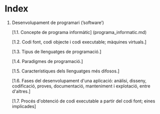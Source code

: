 # Index
1. Desenvolupament de programari (’software’)

	[1.1. Concepte de programa informàtic] (programa_informatic.md)

	[1.2. Codi font, codi objecte i codi executable; màquines virtuals.]

	[1.3. Tipus de llenguatges de programació.]

	[1.4. Paradigmes de programació.]

	[1.5. Característiques dels llenguatges més difosos.]

	[1.6. Fases del desenvolupament d'una aplicació: anàlisi, disseny, codificació, proves, documentació, manteniment i explotació, entre d'altres.]

	[1.7. Procés d'obtenció de codi executable a partir del codi font; eines implicades]
